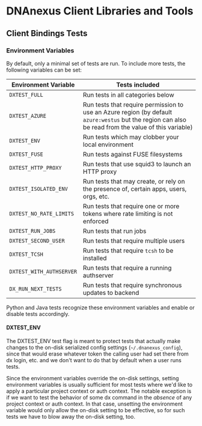 # DNAnexus Client Libraries and Tools

## Client Bindings Tests

### Environment Variables

By default, only a minimal set of tests are run.  To include more
tests, the following variables can be set:

Environment Variable         | Tests included
-----------------------------|---------------
`DXTEST_FULL`                | Run tests in all categories below
`DXTEST_AZURE`               | Run tests that require permission to use an Azure region (by default `azure:westus` but the region can also be read from the value of this variable)
`DXTEST_ENV`                 | Run tests which may clobber your local environment
`DXTEST_FUSE`                | Run tests against FUSE filesystems
`DXTEST_HTTP_PROXY`          | Run tests that use squid3 to launch an HTTP proxy
`DXTEST_ISOLATED_ENV`        | Run tests that may create, or rely on the presence of, certain apps, users, orgs, etc.
`DXTEST_NO_RATE_LIMITS`      | Run tests that require one or more tokens where rate limiting is not enforced
`DXTEST_RUN_JOBS`            | Run tests that run jobs
`DXTEST_SECOND_USER`         | Run tests that require multiple users
`DXTEST_TCSH`                | Run tests that require `tcsh` to be installed
`DXTEST_WITH_AUTHSERVER`     | Run tests that require a running authserver
`DX_RUN_NEXT_TESTS`          | Run tests that require synchronous updates to backend

Python and Java tests recognize these environment variables and enable or
disable tests accordingly.

#### DXTEST_ENV

The DXTEST_ENV test flag is meant to protect tests that actually make changes
to the on-disk serialized config settings (`~/.dnanexus_config`), since that
would erase whatever token the calling user had set there from dx login,
etc. and we don't want to do that by default when a user runs tests.

Since the environment variables override the on-disk settings, setting
environment variables is usually sufficient for most tests where we'd like to
apply a particular project context or auth context. The notable exception is if
we want to test the behavior of some dx command in the *absence* of any project
context or auth context. In that case, unsetting the environment variable would
only allow the on-disk setting to be effective, so for such tests we have to
blow away the on-disk setting, too.

